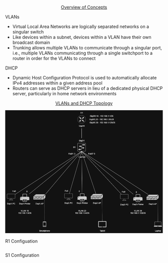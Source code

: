 <p align=center>
  <ins>Overview of Concepts</ins>
</p>

VLANs
  * Virtual Local Area Networks are logically separated networks on a singular switch
  * Like devices within a subnet, devices within a VLAN have their own broadcast domain
  * Trunking allows multiple VLANs to communicate through a singular port, i.e., multiple VLANs communicating through a single switchport to a router in order for the VLANs to connect

DHCP
  * Dynamic Host Configuration Protocol is used to automatically allocate IPv4 addresses within a given address pool
  * Routers can serve as DHCP servers in lieu of a dedicated physical DHCP server, particularly in home network environments

<p align=center>
  <ins>VLANs and DHCP Topology</ins>
</p>

<p align=center>
  <img src="https://github.com/Fehral/networkprojectv2/blob/main/networkproject2.png?raw=true">
</p>

R1 Configuation
```

```

S1 Configuration
```

```
